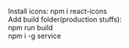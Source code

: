 Install icons: npm i react-icons<br>
Add build folder(production stuffs):<br> npm run build<br>  npm i -g service  
